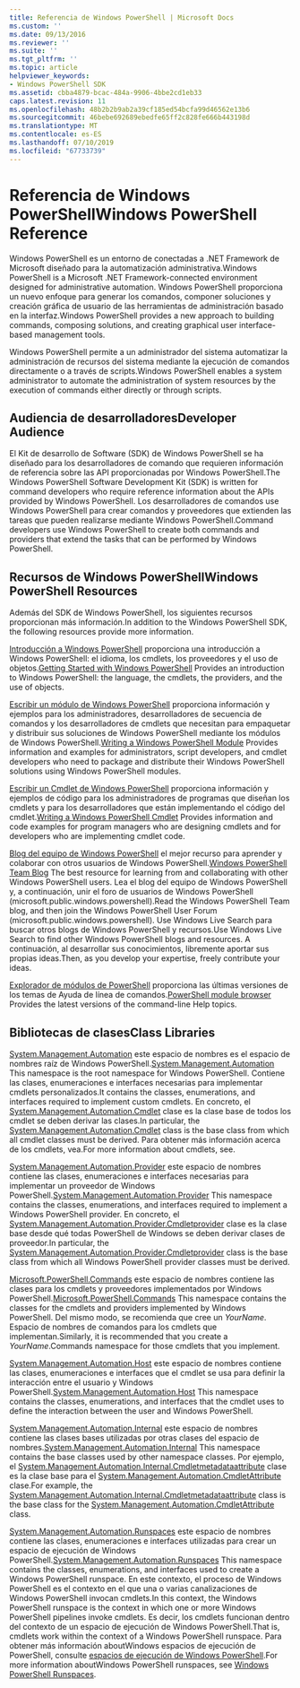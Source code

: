 ```yaml
---
title: Referencia de Windows PowerShell | Microsoft Docs
ms.custom: ''
ms.date: 09/13/2016
ms.reviewer: ''
ms.suite: ''
ms.tgt_pltfrm: ''
ms.topic: article
helpviewer_keywords:
- Windows PowerShell SDK
ms.assetid: cbba4879-bcac-484a-9906-4bbe2cd1eb33
caps.latest.revision: 11
ms.openlocfilehash: 48b2b2b9ab2a39cf185ed54bcfa99d46562e13b6
ms.sourcegitcommit: 46bebe692689ebedfe65ff2c828fe666b443198d
ms.translationtype: MT
ms.contentlocale: es-ES
ms.lasthandoff: 07/10/2019
ms.locfileid: "67733739"
---
```

# <a name="windows-powershell-reference"></a><span data-ttu-id="81a1a-102">Referencia de Windows PowerShell</span><span class="sxs-lookup"><span data-stu-id="81a1a-102">Windows PowerShell Reference</span></span>

<span data-ttu-id="81a1a-103">Windows PowerShell es un entorno de conectadas a .NET Framework de Microsoft diseñado para la automatización administrativa.</span><span class="sxs-lookup"><span data-stu-id="81a1a-103">Windows PowerShell is a Microsoft .NET Framework-connected environment designed for administrative automation.</span></span> <span data-ttu-id="81a1a-104">Windows PowerShell proporciona un nuevo enfoque para generar los comandos, componer soluciones y creación gráfica de usuario de las herramientas de administración basado en la interfaz.</span><span class="sxs-lookup"><span data-stu-id="81a1a-104">Windows PowerShell provides a new approach to building commands, composing solutions, and creating graphical user interface-based management tools.</span></span>

<span data-ttu-id="81a1a-105">Windows PowerShell permite a un administrador del sistema automatizar la administración de recursos del sistema mediante la ejecución de comandos directamente o a través de scripts.</span><span class="sxs-lookup"><span data-stu-id="81a1a-105">Windows PowerShell enables a system administrator to automate the administration of system resources by the execution of commands either directly or through scripts.</span></span>

## <a name="developer-audience"></a><span data-ttu-id="81a1a-106">Audiencia de desarrolladores</span><span class="sxs-lookup"><span data-stu-id="81a1a-106">Developer Audience</span></span>

<span data-ttu-id="81a1a-107">El Kit de desarrollo de Software (SDK) de Windows PowerShell se ha diseñado para los desarrolladores de comando que requieren información de referencia sobre las API proporcionadas por Windows PowerShell.</span><span class="sxs-lookup"><span data-stu-id="81a1a-107">The Windows PowerShell Software Development Kit (SDK) is written for command developers who require reference information about the APIs provided by Windows PowerShell.</span></span> <span data-ttu-id="81a1a-108">Los desarrolladores de comandos use Windows PowerShell para crear comandos y proveedores que extienden las tareas que pueden realizarse mediante Windows PowerShell.</span><span class="sxs-lookup"><span data-stu-id="81a1a-108">Command developers use Windows PowerShell to create both commands and providers that extend the tasks that can be performed by Windows PowerShell.</span></span>

## <a name="windows-powershell-resources"></a><span data-ttu-id="81a1a-109">Recursos de Windows PowerShell</span><span class="sxs-lookup"><span data-stu-id="81a1a-109">Windows PowerShell Resources</span></span>

<span data-ttu-id="81a1a-110">Además del SDK de Windows PowerShell, los siguientes recursos proporcionan más información.</span><span class="sxs-lookup"><span data-stu-id="81a1a-110">In addition to the Windows PowerShell SDK, the following resources provide more information.</span></span>

<span data-ttu-id="81a1a-111">[Introducción a Windows PowerShell](/powershell/scripting/getting-started/getting-started-with-windows-powershell) proporciona una introducción a Windows PowerShell: el idioma, los cmdlets, los proveedores y el uso de objetos.</span><span class="sxs-lookup"><span data-stu-id="81a1a-111">[Getting Started with Windows PowerShell](/powershell/scripting/getting-started/getting-started-with-windows-powershell) Provides an introduction to Windows PowerShell: the language, the cmdlets, the providers, and the use of objects.</span></span>

<span data-ttu-id="81a1a-112">[Escribir un módulo de Windows PowerShell](./module/writing-a-windows-powershell-module.md) proporciona información y ejemplos para los administradores, desarrolladores de secuencia de comandos y los desarrolladores de cmdlets que necesitan para empaquetar y distribuir sus soluciones de Windows PowerShell mediante los módulos de Windows PowerShell.</span><span class="sxs-lookup"><span data-stu-id="81a1a-112">[Writing a Windows PowerShell Module](./module/writing-a-windows-powershell-module.md) Provides information and examples for administrators, script developers, and cmdlet developers who need to package and distribute their Windows PowerShell solutions using Windows PowerShell modules.</span></span>

<span data-ttu-id="81a1a-113">[Escribir un Cmdlet de Windows PowerShell](./cmdlet/writing-a-windows-powershell-cmdlet.md) proporciona información y ejemplos de código para los administradores de programas que diseñan los cmdlets y para los desarrolladores que están implementando el código del cmdlet.</span><span class="sxs-lookup"><span data-stu-id="81a1a-113">[Writing a Windows PowerShell Cmdlet](./cmdlet/writing-a-windows-powershell-cmdlet.md) Provides information and code examples for program managers who are designing cmdlets and for developers who are implementing cmdlet code.</span></span>

<span data-ttu-id="81a1a-114">[Blog del equipo de Windows PowerShell](https://blogs.msdn.microsoft.com/PowerShell/) el mejor recurso para aprender y colaborar con otros usuarios de Windows PowerShell.</span><span class="sxs-lookup"><span data-stu-id="81a1a-114">[Windows PowerShell Team Blog](https://blogs.msdn.microsoft.com/PowerShell/) The best resource for learning from and collaborating with other Windows PowerShell users.</span></span> <span data-ttu-id="81a1a-115">Lea el blog del equipo de Windows PowerShell y, a continuación, unir el foro de usuarios de Windows PowerShell (microsoft.public.windows.powershell).</span><span class="sxs-lookup"><span data-stu-id="81a1a-115">Read the Windows PowerShell Team blog, and then join the Windows PowerShell User Forum (microsoft.public.windows.powershell).</span></span> <span data-ttu-id="81a1a-116">Use Windows Live Search para buscar otros blogs de Windows PowerShell y recursos.</span><span class="sxs-lookup"><span data-stu-id="81a1a-116">Use Windows Live Search to find other Windows PowerShell blogs and resources.</span></span> <span data-ttu-id="81a1a-117">A continuación, al desarrollar sus conocimientos, libremente aportar sus propias ideas.</span><span class="sxs-lookup"><span data-stu-id="81a1a-117">Then, as you develop your expertise, freely contribute your ideas.</span></span>

<span data-ttu-id="81a1a-118">[Explorador de módulos de PowerShell](/powershell/module/) proporciona las últimas versiones de los temas de Ayuda de línea de comandos.</span><span class="sxs-lookup"><span data-stu-id="81a1a-118">[PowerShell module browser](/powershell/module/) Provides the latest versions of the command-line Help topics.</span></span>

## <a name="class-libraries"></a><span data-ttu-id="81a1a-119">Bibliotecas de clases</span><span class="sxs-lookup"><span data-stu-id="81a1a-119">Class Libraries</span></span>

<span data-ttu-id="81a1a-120">[System.Management.Automation](/dotnet/api/System.Management.Automation) este espacio de nombres es el espacio de nombres raíz de Windows PowerShell.</span><span class="sxs-lookup"><span data-stu-id="81a1a-120">[System.Management.Automation](/dotnet/api/System.Management.Automation) This namespace is the root namespace for Windows PowerShell.</span></span> <span data-ttu-id="81a1a-121">Contiene las clases, enumeraciones e interfaces necesarias para implementar cmdlets personalizados.</span><span class="sxs-lookup"><span data-stu-id="81a1a-121">It contains the classes, enumerations, and interfaces required to implement custom cmdlets.</span></span> <span data-ttu-id="81a1a-122">En concreto, el [System.Management.Automation.Cmdlet](/dotnet/api/System.Management.Automation.Cmdlet) clase es la clase base de todos los cmdlet se deben derivar las clases.</span><span class="sxs-lookup"><span data-stu-id="81a1a-122">In particular, the [System.Management.Automation.Cmdlet](/dotnet/api/System.Management.Automation.Cmdlet) class is the base class from which all cmdlet classes must be derived.</span></span> <span data-ttu-id="81a1a-123">Para obtener más información acerca de los cmdlets, vea.</span><span class="sxs-lookup"><span data-stu-id="81a1a-123">For more information about cmdlets, see.</span></span>

<span data-ttu-id="81a1a-124">[System.Management.Automation.Provider](/dotnet/api/System.Management.Automation.Provider) este espacio de nombres contiene las clases, enumeraciones e interfaces necesarias para implementar un proveedor de Windows PowerShell.</span><span class="sxs-lookup"><span data-stu-id="81a1a-124">[System.Management.Automation.Provider](/dotnet/api/System.Management.Automation.Provider) This namespace contains the classes, enumerations, and interfaces required to implement a Windows PowerShell provider.</span></span> <span data-ttu-id="81a1a-125">En concreto, el [System.Management.Automation.Provider.Cmdletprovider](/dotnet/api/System.Management.Automation.Provider.CmdletProvider) clase es la clase base desde qué todas PowerShell de Windows se deben derivar clases de proveedor.</span><span class="sxs-lookup"><span data-stu-id="81a1a-125">In particular, the [System.Management.Automation.Provider.Cmdletprovider](/dotnet/api/System.Management.Automation.Provider.CmdletProvider) class is the base class from which all Windows PowerShell provider classes must be derived.</span></span>

<span data-ttu-id="81a1a-126">[Microsoft.PowerShell.Commands](/dotnet/api/Microsoft.PowerShell.Commands) este espacio de nombres contiene las clases para los cmdlets y proveedores implementados por Windows PowerShell.</span><span class="sxs-lookup"><span data-stu-id="81a1a-126">[Microsoft.PowerShell.Commands](/dotnet/api/Microsoft.PowerShell.Commands) This namespace contains the classes for the cmdlets and providers implemented by Windows PowerShell.</span></span> <span data-ttu-id="81a1a-127">Del mismo modo, se recomienda que cree un *YourName*. Espacio de nombres de comandos para los cmdlets que implementan.</span><span class="sxs-lookup"><span data-stu-id="81a1a-127">Similarly, it is recommended that you create a *YourName*.Commands namespace for those cmdlets that you implement.</span></span>

<span data-ttu-id="81a1a-128">[System.Management.Automation.Host](/dotnet/api/System.Management.Automation.Host) este espacio de nombres contiene las clases, enumeraciones e interfaces que el cmdlet se usa para definir la interacción entre el usuario y Windows PowerShell.</span><span class="sxs-lookup"><span data-stu-id="81a1a-128">[System.Management.Automation.Host](/dotnet/api/System.Management.Automation.Host) This namespace contains the classes, enumerations, and interfaces that the cmdlet uses to define the interaction between the user and Windows PowerShell.</span></span>

<span data-ttu-id="81a1a-129">[System.Management.Automation.Internal](/dotnet/api/System.Management.Automation.Internal) este espacio de nombres contiene las clases bases utilizadas por otras clases del espacio de nombres.</span><span class="sxs-lookup"><span data-stu-id="81a1a-129">[System.Management.Automation.Internal](/dotnet/api/System.Management.Automation.Internal) This namespace contains the base classes used by other namespace classes.</span></span> <span data-ttu-id="81a1a-130">Por ejemplo, el [System.Management.Automation.Internal.Cmdletmetadataattribute](/dotnet/api/System.Management.Automation.Internal.CmdletMetadataAttribute) clase es la clase base para el [System.Management.Automation.CmdletAttribute](/dotnet/api/System.Management.Automation.CmdletAttribute) clase.</span><span class="sxs-lookup"><span data-stu-id="81a1a-130">For example, the [System.Management.Automation.Internal.Cmdletmetadataattribute](/dotnet/api/System.Management.Automation.Internal.CmdletMetadataAttribute) class is the base class for the [System.Management.Automation.CmdletAttribute](/dotnet/api/System.Management.Automation.CmdletAttribute) class.</span></span>

<span data-ttu-id="81a1a-131">[System.Management.Automation.Runspaces](/dotnet/api/System.Management.Automation.Runspaces) este espacio de nombres contiene las clases, enumeraciones e interfaces utilizadas para crear un espacio de ejecución de Windows PowerShell.</span><span class="sxs-lookup"><span data-stu-id="81a1a-131">[System.Management.Automation.Runspaces](/dotnet/api/System.Management.Automation.Runspaces) This namespace contains the classes, enumerations, and interfaces used to create a Windows PowerShell runspace.</span></span> <span data-ttu-id="81a1a-132">En este contexto, el proceso de Windows PowerShell es el contexto en el que una o varias canalizaciones de Windows PowerShell invocan cmdlets.</span><span class="sxs-lookup"><span data-stu-id="81a1a-132">In this context, the Windows PowerShell runspace is the context in which one or more Windows PowerShell pipelines invoke cmdlets.</span></span> <span data-ttu-id="81a1a-133">Es decir, los cmdlets funcionan dentro del contexto de un espacio de ejecución de Windows PowerShell.</span><span class="sxs-lookup"><span data-stu-id="81a1a-133">That is, cmdlets work within the context of a Windows PowerShell runspace.</span></span> <span data-ttu-id="81a1a-134">Para obtener más información aboutWindows espacios de ejecución de PowerShell, consulte [espacios de ejecución de Windows PowerShell](https://msdn.microsoft.com/en-us/a1582cfe-f06d-4aff-adc6-71f49a860ce9).</span><span class="sxs-lookup"><span data-stu-id="81a1a-134">For more information aboutWindows PowerShell runspaces, see [Windows PowerShell Runspaces](https://msdn.microsoft.com/en-us/a1582cfe-f06d-4aff-adc6-71f49a860ce9).</span></span>
